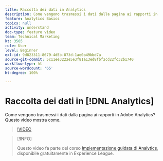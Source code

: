 ```yaml
---
title: Raccolta dei dati in Analytics
description: Come vengono trasmessi i dati dalla pagina ai rapporti in Adobe Analytics? Questo video mostra come.
feature: Analytics Basics
topics: null
activity: understand
doc-type: feature video
team: Technical Marketing
kt: 3565
role: User
level: Beginner
exl-id: 9d823311-8679-4d5b-873d-1ae0a49bbd7a
source-git-commit: 5c11ee3222e5e3f81a13ed8fbf2cd22fc32b1740
workflow-type: ht
source-wordcount: '65'
ht-degree: 100%

---
```


# Raccolta dei dati in [!DNL Analytics]

Come vengono trasmessi i dati dalla pagina ai rapporti in Adobe Analytics? Questo video mostra come.

>[!VIDEO](https://video.tv.adobe.com/v/28768/?quality=12)

>[!INFO]
>
> Questo video fa parte del corso [Implementazione guidata di Analytics](https://experienceleague.adobe.com/?recommended=Analytics-D-1-2019.1), disponibile gratuitamente in Experience League.